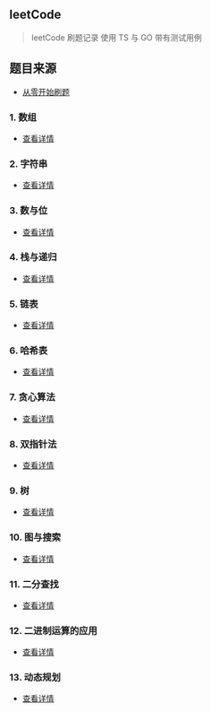 ## leetCode

> leetCode 刷题记录
> 使用 TS 与 GO
> 带有测试用例

## 题目来源

-   [从零开始刷题](https://leetcode.cn/circle/article/48kq9d/)

### 1. 数组

-   [查看详情](./src/01.array/README.md)

### 2. 字符串

-   [查看详情](./src/02.string/README.md)

### 3. 数与位

-   [查看详情](./src/03.number/README.md)

### 4. 栈与递归

-   [查看详情](./src/04.stack/README.md)

### 5. 链表

-   [查看详情](./src/05.linkList/README.md)

### 6. 哈希表

-   [查看详情](./src/06.hashMap/README.md)

### 7. 贪心算法

-   [查看详情](./src/07.greedy/README.md)

### 8. 双指针法

-   [查看详情](./src/08.dbpointer/README.md)

### 9. 树

-   [查看详情](./src/09.tree/README.md)

### 10. 图与搜索

-   [查看详情](./src/10.graph/README.md)

### 11. 二分查找

-   [查看详情](./src/11.binarySearch/README.md)

### 12. 二进制运算的应用

-   [查看详情](./src/12.binaryOperation/README.md)

### 13. 动态规划

-   [查看详情](./src/13.dynamicProgramming/README.md)
